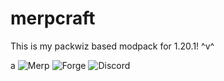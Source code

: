 # merpcraft
This is my packwiz based modpack for 1.20.1! ^v^

a
![Merp](https://img.shields.io/badge/MerpCraft-1.7.8-ffbc02?style=plastic&logo=minetest&logoColor=ffffff&labelColor=313338&link=https%3A%2F%2Fwww.youtube.com%2Fwatch%3Fv%3DsnnvFtV_2VU)
![Forge](https://img.shields.io/badge/Loader-Forge-F16436?style=plastic&logo=curseforge&logoColor=ffffff&labelColor=313338)
![Discord](https://img.shields.io/discord/1160693830325125252?style=plastic&logo=discord&label=Discord&labelColor=313338&color=5865f2&link=discord.gg%2FeMdWk4ftrS)
